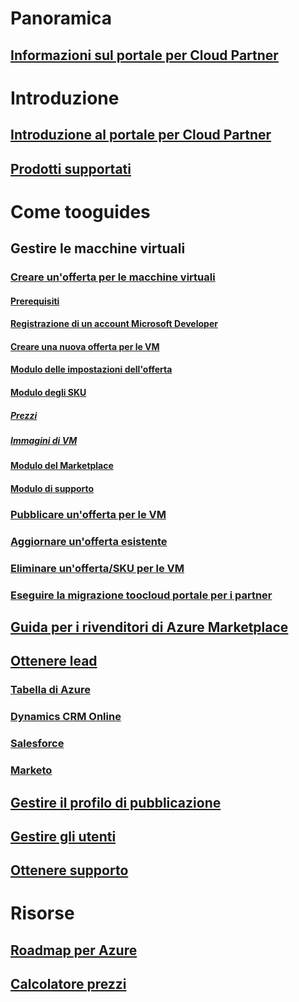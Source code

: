 # Panoramica
## [Informazioni sul portale per Cloud Partner](./cloud-partner-portal-what-is-the-cloud-partner-portal.md)

# Introduzione
## [Introduzione al portale per Cloud Partner](./cloud-partner-portal-getting-started-with-the-cloud-partner-portal.md)
## [Prodotti supportati](./Cloud-partner-portal-products-that-can-get-published-via-portal.md)

# Come tooguides
## Gestire le macchine virtuali
### [Creare un'offerta per le macchine virtuali](./cloud-partner-portal-publish-virtual-machine.md)
#### [Prerequisiti](./cloud-partner-portal-publish-virtual-machine.md#what-are-pre-requisites-for-publishing-a-vm)
#### [Registrazione di un account Microsoft Developer](./cloud-partner-portal-dev-center-accounts-registration.md)
#### [Creare una nuova offerta per le VM](./cloud-partner-portal-publish-virtual-machine.md#how-to-create-a-new-vm-offer)
#### [Modulo delle impostazioni dell'offerta](./cloud-partner-portal-publish-virtual-machine.md#how-to-fill-out-the-offer-settings-form)
#### [Modulo degli SKU](./cloud-partner-portal-publish-virtual-machine.md#how-to-create-skus)
##### [Prezzi](./cloud-partner-portal-publish-virtual-machine.md#pricing)
##### [Immagini di VM](cloud-partner-portal-publish-virtual-machine.md#vm-images)
#### [Modulo del Marketplace](./cloud-partner-portal-publish-virtual-machine.md#marketplace-form)
#### [Modulo di supporto](cloud-partner-portal-publish-virtual-machine.md#support-form)
### [Pubblicare un'offerta per le VM](./Cloud-partner-portal-make-offer-live-on-Azure-Marketplace.md)

### [Aggiornare un'offerta esistente](./cloud-partner-portal-update-existing-offer.md)
### [Eliminare un'offerta/SKU per le VM](./cloud-partner-portal-delete-an-offer.md)
### [Eseguire la migrazione toocloud portale per i partner](./cloud-partner-portal-how-to-migrate-to-the-new-cloud-partner-portal.md)
## [Guida per i rivenditori di Azure Marketplace](./cloud-partner-portal-seller-guide.md)

## [Ottenere lead](./cloud-partner-portal-get-customer-leads.md)
### [Tabella di Azure](./cloud-partner-portal-lead-management-instructions-azure-table.md)
### [Dynamics CRM Online](./cloud-partner-portal-lead-management-instructions-dynamics.md)
### [Salesforce](./cloud-partner-portal-lead-management-instructions-salesforce.md)
### [Marketo](./cloud-partner-portal-lead-management-instructions-marketo.md)

## [Gestire il profilo di pubblicazione](./cloud-partner-portal-manage-publisher-profile.md)
## [Gestire gli utenti](./cloud-partner-portal-manage-users.md)
## [Ottenere supporto](./cloud-partner-portal-support-for-cloud-partner-portal.md)
# Risorse
## [Roadmap per Azure](https://azure.microsoft.com/roadmap/)
## [Calcolatore prezzi](https://azure.microsoft.com/pricing/calculator/)
